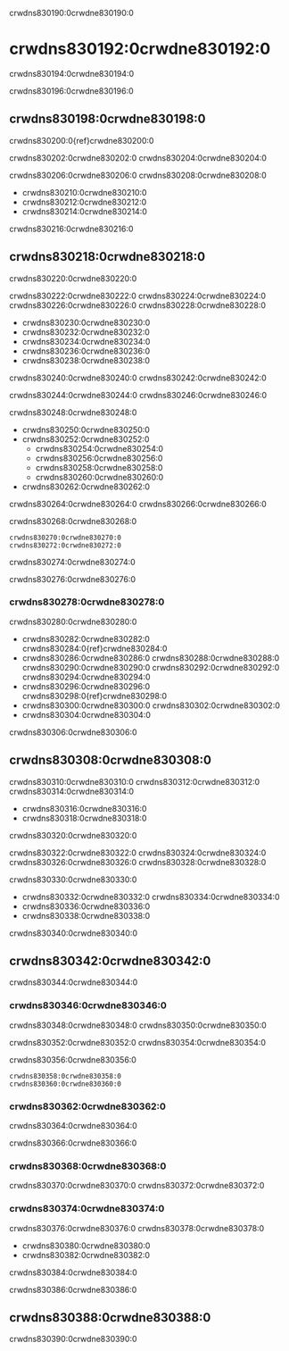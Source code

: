 crwdns830190:0crwdne830190:0
# crwdns830192:0crwdne830192:0

crwdns830194:0crwdne830194:0

crwdns830196:0crwdne830196:0
## crwdns830198:0crwdne830198:0

crwdns830200:0{ref}crwdne830200:0

crwdns830202:0crwdne830202:0 crwdns830204:0crwdne830204:0

crwdns830206:0crwdne830206:0 crwdns830208:0crwdne830208:0

- crwdns830210:0crwdne830210:0
- crwdns830212:0crwdne830212:0
- crwdns830214:0crwdne830214:0

crwdns830216:0crwdne830216:0
## crwdns830218:0crwdne830218:0

crwdns830220:0crwdne830220:0

crwdns830222:0crwdne830222:0 crwdns830224:0crwdne830224:0 crwdns830226:0crwdne830226:0 crwdns830228:0crwdne830228:0

- crwdns830230:0crwdne830230:0
- crwdns830232:0crwdne830232:0
- crwdns830234:0crwdne830234:0
- crwdns830236:0crwdne830236:0
- crwdns830238:0crwdne830238:0

crwdns830240:0crwdne830240:0 crwdns830242:0crwdne830242:0

crwdns830244:0crwdne830244:0 crwdns830246:0crwdne830246:0

crwdns830248:0crwdne830248:0

- crwdns830250:0crwdne830250:0
- crwdns830252:0crwdne830252:0
  - crwdns830254:0crwdne830254:0
  - crwdns830256:0crwdne830256:0
  - crwdns830258:0crwdne830258:0
  - crwdns830260:0crwdne830260:0
- crwdns830262:0crwdne830262:0

crwdns830264:0crwdne830264:0 crwdns830266:0crwdne830266:0

crwdns830268:0crwdne830268:0

```{figure} ../figures/binder-comic.png
crwdns830270:0crwdne830270:0
crwdns830272:0crwdne830272:0
```

crwdns830274:0crwdne830274:0

crwdns830276:0crwdne830276:0
### crwdns830278:0crwdne830278:0

crwdns830280:0crwdne830280:0

- crwdns830282:0crwdne830282:0 crwdns830284:0{ref}crwdne830284:0
- crwdns830286:0crwdne830286:0 crwdns830288:0crwdne830288:0 crwdns830290:0crwdne830290:0 crwdns830292:0crwdne830292:0 crwdns830294:0crwdne830294:0
- crwdns830296:0crwdne830296:0 crwdns830298:0{ref}crwdne830298:0
- crwdns830300:0crwdne830300:0 crwdns830302:0crwdne830302:0
- crwdns830304:0crwdne830304:0

crwdns830306:0crwdne830306:0
## crwdns830308:0crwdne830308:0

crwdns830310:0crwdne830310:0 crwdns830312:0crwdne830312:0 crwdns830314:0crwdne830314:0

- crwdns830316:0crwdne830316:0
- crwdns830318:0crwdne830318:0

crwdns830320:0crwdne830320:0

crwdns830322:0crwdne830322:0 crwdns830324:0crwdne830324:0 crwdns830326:0crwdne830326:0 crwdns830328:0crwdne830328:0

crwdns830330:0crwdne830330:0

- crwdns830332:0crwdne830332:0 crwdns830334:0crwdne830334:0
- crwdns830336:0crwdne830336:0
- crwdns830338:0crwdne830338:0

crwdns830340:0crwdne830340:0
## crwdns830342:0crwdne830342:0

crwdns830344:0crwdne830344:0

### crwdns830346:0crwdne830346:0

crwdns830348:0crwdne830348:0 crwdns830350:0crwdne830350:0

crwdns830352:0crwdne830352:0 crwdns830354:0crwdne830354:0

crwdns830356:0crwdne830356:0

```{figure} ../figures/binder_notebook_banner.jpg
crwdns830358:0crwdne830358:0
crwdns830360:0crwdne830360:0
```

### crwdns830362:0crwdne830362:0

crwdns830364:0crwdne830364:0

crwdns830366:0crwdne830366:0

### crwdns830368:0crwdne830368:0

crwdns830370:0crwdne830370:0 crwdns830372:0crwdne830372:0

### crwdns830374:0crwdne830374:0

crwdns830376:0crwdne830376:0 crwdns830378:0crwdne830378:0

- crwdns830380:0crwdne830380:0
- crwdns830382:0crwdne830382:0

crwdns830384:0crwdne830384:0

crwdns830386:0crwdne830386:0
## crwdns830388:0crwdne830388:0

crwdns830390:0crwdne830390:0
